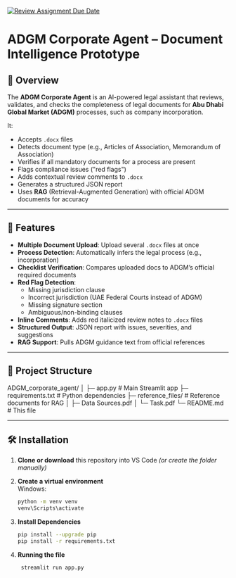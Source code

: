 [![Review Assignment Due Date](https://classroom.github.com/assets/deadline-readme-button-22041afd0340ce965d47ae6ef1cefeee28c7c493a6346c4f15d667ab976d596c.svg)](https://classroom.github.com/a/vgbm4cZ0)

# ADGM Corporate Agent – Document Intelligence Prototype

## 📌 Overview
The **ADGM Corporate Agent** is an AI-powered legal assistant that reviews, validates, and checks the completeness of legal documents for **Abu Dhabi Global Market (ADGM)** processes, such as company incorporation.

It:
- Accepts `.docx` files
- Detects document type (e.g., Articles of Association, Memorandum of Association)
- Verifies if all mandatory documents for a process are present
- Flags compliance issues ("red flags")
- Adds contextual review comments to `.docx`
- Generates a structured JSON report
- Uses **RAG** (Retrieval-Augmented Generation) with official ADGM documents for accuracy

---

## 🚀 Features
- **Multiple Document Upload**: Upload several `.docx` files at once
- **Process Detection**: Automatically infers the legal process (e.g., incorporation)
- **Checklist Verification**: Compares uploaded docs to ADGM’s official required documents
- **Red Flag Detection**:
  - Missing jurisdiction clause
  - Incorrect jurisdiction (UAE Federal Courts instead of ADGM)
  - Missing signature section
  - Ambiguous/non-binding clauses
- **Inline Comments**: Adds red italicized review notes to `.docx` files
- **Structured Output**: JSON report with issues, severities, and suggestions
- **RAG Support**: Pulls ADGM guidance text from official references

---

## 📂 Project Structure
ADGM_corporate_agent/
│
├─ app.py # Main Streamlit app
├─ requirements.txt # Python dependencies
├─ reference_files/ # Reference documents for RAG
│ ├─ Data Sources.pdf
│ └─ Task.pdf
└─ README.md # This file


---

## 🛠 Installation

1. **Clone or download** this repository into VS Code *(or create the folder manually)*

2. **Create a virtual environment**  
   Windows:
   ```bash
   python -m venv venv
   venv\Scripts\activate

3. **Install Dependencies**
   ```bash
   pip install --upgrade pip
   pip install -r requirements.txt

4. **Running the file**
   ```bash 
    streamlit run app.py

